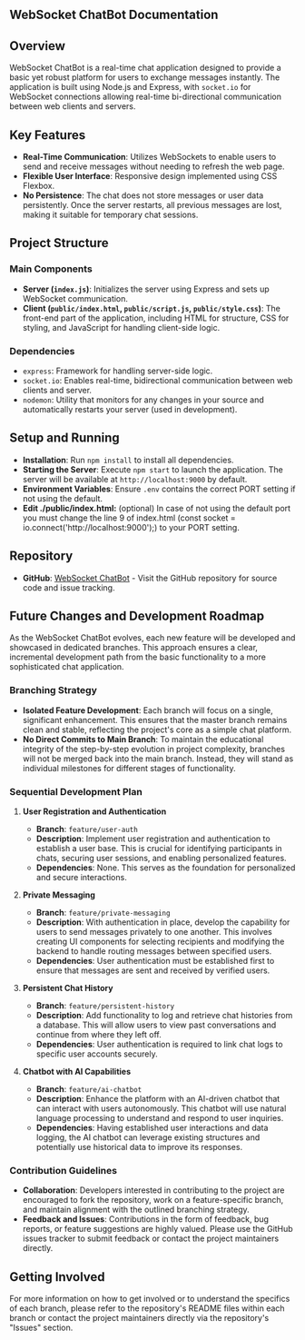 ## WebSocket ChatBot Documentation

## Overview

WebSocket ChatBot is a real-time chat application designed to provide a basic yet robust platform for users to exchange messages instantly. The application is built using Node.js and Express, with `socket.io` for WebSocket connections allowing real-time bi-directional communication between web clients and servers.

## Key Features

- **Real-Time Communication**: Utilizes WebSockets to enable users to send and receive messages without needing to refresh the web page.
- **Flexible User Interface**: Responsive design implemented using CSS Flexbox.
- **No Persistence**: The chat does not store messages or user data persistently. Once the server restarts, all previous messages are lost, making it suitable for temporary chat sessions.

## Project Structure

### Main Components

- **Server (`index.js`)**: Initializes the server using Express and sets up WebSocket communication.
- **Client (`public/index.html`, `public/script.js`, `public/style.css`)**: The front-end part of the application, including HTML for structure, CSS for styling, and JavaScript for handling client-side logic.

### Dependencies

- `express`: Framework for handling server-side logic.
- `socket.io`: Enables real-time, bidirectional communication between web clients and server.
- `nodemon`: Utility that monitors for any changes in your source and automatically restarts your server (used in development).

## Setup and Running

- **Installation**: Run `npm install` to install all dependencies.
- **Starting the Server**: Execute `npm start` to launch the application. The server will be available at `http://localhost:9000` by default.
- **Environment Variables**: Ensure `.env` contains the correct PORT setting if not using the default.
- **Edit ./public/index.html:** (optional) In case of not using the default port you must change the line 9 of index.html (const socket = io.connect('http://localhost:9000');) to your PORT setting.

## Repository

- **GitHub**: [WebSocket ChatBot](https://github.com/akalofas/001-WebSocket-ChatBot) - Visit the GitHub repository for source code and issue tracking.

## Future Changes and Development Roadmap

As the WebSocket ChatBot evolves, each new feature will be developed and showcased in dedicated branches. This approach ensures a clear, incremental development path from the basic functionality to a more sophisticated chat application.

### Branching Strategy

- **Isolated Feature Development**: Each branch will focus on a single, significant enhancement. This ensures that the master branch remains clean and stable, reflecting the project's core as a simple chat platform.
- **No Direct Commits to Main Branch**: To maintain the educational integrity of the step-by-step evolution in project complexity, branches will not be merged back into the main branch. Instead, they will stand as individual milestones for different stages of functionality.

### Sequential Development Plan

1. **User Registration and Authentication**

   - **Branch**: `feature/user-auth`
   - **Description**: Implement user registration and authentication to establish a user base. This is crucial for identifying participants in chats, securing user sessions, and enabling personalized features.
   - **Dependencies**: None. This serves as the foundation for personalized and secure interactions.
2. **Private Messaging**

   - **Branch**: `feature/private-messaging`
   - **Description**: With authentication in place, develop the capability for users to send messages privately to one another. This involves creating UI components for selecting recipients and modifying the backend to handle routing messages between specified users.
   - **Dependencies**: User authentication must be established first to ensure that messages are sent and received by verified users.
3. **Persistent Chat History**

   - **Branch**: `feature/persistent-history`
   - **Description**: Add functionality to log and retrieve chat histories from a database. This will allow users to view past conversations and continue from where they left off.
   - **Dependencies**: User authentication is required to link chat logs to specific user accounts securely.
4. **Chatbot with AI Capabilities**

   - **Branch**: `feature/ai-chatbot`
   - **Description**: Enhance the platform with an AI-driven chatbot that can interact with users autonomously. This chatbot will use natural language processing to understand and respond to user inquiries.
   - **Dependencies**: Having established user interactions and data logging, the AI chatbot can leverage existing structures and potentially use historical data to improve its responses.

### Contribution Guidelines

- **Collaboration**: Developers interested in contributing to the project are encouraged to fork the repository, work on a feature-specific branch, and maintain alignment with the outlined branching strategy.
- **Feedback and Issues**: Contributions in the form of feedback, bug reports, or feature suggestions are highly valued. Please use the GitHub issues tracker to submit feedback or contact the project maintainers directly.

## Getting Involved

For more information on how to get involved or to understand the specifics of each branch, please refer to the repository's README files within each branch or contact the project maintainers directly via the repository's "Issues" section.
